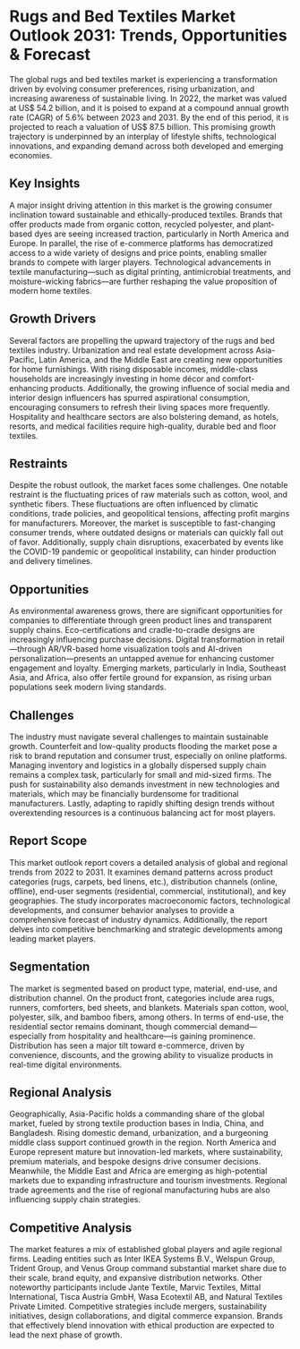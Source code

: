 
# Rugs and Bed Textiles Market Outlook 2031: Trends, Opportunities & Forecast

The global rugs and bed textiles market is experiencing a transformation driven by evolving consumer preferences, rising urbanization, and increasing awareness of sustainable living. In 2022, the market was valued at US$ 54.2 billion, and it is poised to expand at a compound annual growth rate (CAGR) of 5.6% between 2023 and 2031. By the end of this period, it is projected to reach a valuation of US$ 87.5 billion. This promising growth trajectory is underpinned by an interplay of lifestyle shifts, technological innovations, and expanding demand across both developed and emerging economies.

## Key Insights

A major insight driving attention in this market is the growing consumer inclination toward sustainable and ethically-produced textiles. Brands that offer products made from organic cotton, recycled polyester, and plant-based dyes are seeing increased traction, particularly in North America and Europe. In parallel, the rise of e-commerce platforms has democratized access to a wide variety of designs and price points, enabling smaller brands to compete with larger players. Technological advancements in textile manufacturing—such as digital printing, antimicrobial treatments, and moisture-wicking fabrics—are further reshaping the value proposition of modern home textiles.

## Growth Drivers

Several factors are propelling the upward trajectory of the rugs and bed textiles industry. Urbanization and real estate development across Asia-Pacific, Latin America, and the Middle East are creating new opportunities for home furnishings. With rising disposable incomes, middle-class households are increasingly investing in home décor and comfort-enhancing products. Additionally, the growing influence of social media and interior design influencers has spurred aspirational consumption, encouraging consumers to refresh their living spaces more frequently. Hospitality and healthcare sectors are also bolstering demand, as hotels, resorts, and medical facilities require high-quality, durable bed and floor textiles.

## Restraints

Despite the robust outlook, the market faces some challenges. One notable restraint is the fluctuating prices of raw materials such as cotton, wool, and synthetic fibers. These fluctuations are often influenced by climatic conditions, trade policies, and geopolitical tensions, affecting profit margins for manufacturers. Moreover, the market is susceptible to fast-changing consumer trends, where outdated designs or materials can quickly fall out of favor. Additionally, supply chain disruptions, exacerbated by events like the COVID-19 pandemic or geopolitical instability, can hinder production and delivery timelines.

## Opportunities

As environmental awareness grows, there are significant opportunities for companies to differentiate through green product lines and transparent supply chains. Eco-certifications and cradle-to-cradle designs are increasingly influencing purchase decisions. Digital transformation in retail—through AR/VR-based home visualization tools and AI-driven personalization—presents an untapped avenue for enhancing customer engagement and loyalty. Emerging markets, particularly in India, Southeast Asia, and Africa, also offer fertile ground for expansion, as rising urban populations seek modern living standards.

## Challenges

The industry must navigate several challenges to maintain sustainable growth. Counterfeit and low-quality products flooding the market pose a risk to brand reputation and consumer trust, especially on online platforms. Managing inventory and logistics in a globally dispersed supply chain remains a complex task, particularly for small and mid-sized firms. The push for sustainability also demands investment in new technologies and materials, which may be financially burdensome for traditional manufacturers. Lastly, adapting to rapidly shifting design trends without overextending resources is a continuous balancing act for most players.

## Report Scope

This market outlook report covers a detailed analysis of global and regional trends from 2022 to 2031. It examines demand patterns across product categories (rugs, carpets, bed linens, etc.), distribution channels (online, offline), end-user segments (residential, commercial, institutional), and key geographies. The study incorporates macroeconomic factors, technological developments, and consumer behavior analyses to provide a comprehensive forecast of industry dynamics. Additionally, the report delves into competitive benchmarking and strategic developments among leading market players.

## Segmentation

The market is segmented based on product type, material, end-use, and distribution channel. On the product front, categories include area rugs, runners, comforters, bed sheets, and blankets. Materials span cotton, wool, polyester, silk, and bamboo fibers, among others. In terms of end-use, the residential sector remains dominant, though commercial demand—especially from hospitality and healthcare—is gaining prominence. Distribution has seen a major tilt toward e-commerce, driven by convenience, discounts, and the growing ability to visualize products in real-time digital environments.

## Regional Analysis

Geographically, Asia-Pacific holds a commanding share of the global market, fueled by strong textile production bases in India, China, and Bangladesh. Rising domestic demand, urbanization, and a burgeoning middle class support continued growth in the region. North America and Europe represent mature but innovation-led markets, where sustainability, premium materials, and bespoke designs drive consumer decisions. Meanwhile, the Middle East and Africa are emerging as high-potential markets due to expanding infrastructure and tourism investments. Regional trade agreements and the rise of regional manufacturing hubs are also influencing supply chain strategies.

## Competitive Analysis

The market features a mix of established global players and agile regional firms. Leading entities such as Inter IKEA Systems B.V., Welspun Group, Trident Group, and Venus Group command substantial market share due to their scale, brand equity, and expansive distribution networks. Other noteworthy participants include Jante Textile, Marvic Textiles, Mittal International, Tisca Austria GmbH, Wasa Ecotextil AB, and Natural Textiles Private Limited. Competitive strategies include mergers, sustainability initiatives, design collaborations, and digital commerce expansion. Brands that effectively blend innovation with ethical production are expected to lead the next phase of growth.
